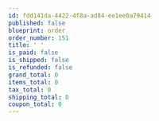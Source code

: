 ```yaml
---
id: fdd141da-4422-4f8a-ad84-ee1ee0a79414
published: false
blueprint: order
order_number: 151
title: ' '
is_paid: false
is_shipped: false
is_refunded: false
grand_total: 0
items_total: 0
tax_total: 0
shipping_total: 0
coupon_total: 0
---
```

